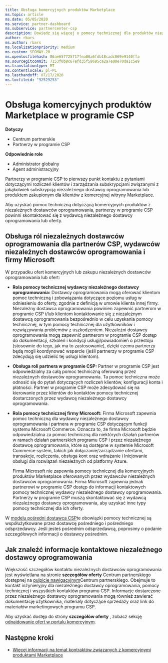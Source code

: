 ```yaml
---
title: Obsługa komercyjnych produktów Marketplace
ms.topic: article
ms.date: 05/05/2020
ms.service: partner-dashboard
ms.subservice: partnercenter-csp
description: Dowiedz się więcej o pomocy technicznej dla produktów niezależnych dostawców oprogramowania lub subskrypcji na komercyjnym rynku programu CSP.
author: rbars
ms.author: rbars
ms.localizationpriority: medium
ms.custom: SEOMAY.20
ms.openlocfilehash: 86ae657725717fea06a6fdb18cadc069e9140ffa
ms.sourcegitcommit: 7153f0b8c67efd35f58695ca2a7e00e70da1c5e9
ms.translationtype: MT
ms.contentlocale: pl-PL
ms.lasthandoff: 07/17/2020
ms.locfileid: "92529253"
---
```

# <a name="support-for-commercial-marketplace-products-in-the-csp-program"></a>Obsługa komercyjnych produktów Marketplace w programie CSP

**Dotyczy**

- Centrum partnerskie
- Partnerzy w programie CSP

**Odpowiednie role**

- Administrator globalny
- Agent administracyjny

Partnerzy w programie CSP to pierwszy punkt kontaktu z pytaniami dotyczącymi rozliczeń klientów i zarządzania subskrypcjami związanymi z jakąkolwiek subskrypcją niezależnego dostawcy oprogramowania lub produktem zakupionym dla klientów z komercyjnej witryny Marketplace.

Aby uzyskać pomoc techniczną dotyczącą komercyjnych produktów z niezależnych dostawców oprogramowania, partnerzy w programie CSP powinni skontaktować się z wydawcą niezależnego dostawcy oprogramowania lub oferty.

## <a name="support-roles-of-isv-products-for-csp-partners-isv-publishers-and-microsoft"></a>Obsługa ról niezależnych dostawców oprogramowania dla partnerów CSP, wydawców niezależnych dostawców oprogramowania i firmy Microsoft

W przypadku ofert komercyjnych lub zakupu niezależnych dostawców oprogramowania lub ofert:

- **Rola pomocy technicznej wydawcy niezależnego dostawcy oprogramowania:** Dostawcy oprogramowania mogą oferować klientom pomoc techniczną i zobowiązania dotyczące poziomu usług w odniesieniu do oferty, zgodnie z definicją w umowie klienta innej firmy. Niezależny dostawca oprogramowania powinien zapewnić partnerom w programie CSP i/lub klientom kontaktowanie się z niezależnym dostawcą oprogramowania bezpośrednio w celu uzyskania pomocy technicznej, w tym pomocy technicznej dla użytkowników i rozwiązywania problemów z uszkodzeniem. Niezależni dostawcy oprogramowania mogą zapewnić partnerom w programie CSP dostęp do dokumentacji, szkoleń i kondycji usługi/powiadomień o przestoju (stosownie do tego, jak ma to zastosowanie), dzięki czemu partnerzy będą mogli koordynować wsparcie (jeśli partnerzy w programie CSP zdecydują się udzielić tej usługi klientom).

- **Obsługa roli partnera w programie CSP:** Partner w programie CSP jest odpowiedzialny za całą pomoc techniczną oferowaną przez niezależnych dostawców oprogramowania. Ta pomoc techniczna może odnosić się do pytań dotyczących rozliczeń klientów, konfiguracji konta i płatności. Partner w programie CSP może zdecydować się na kierowanie przez klientów do kontaktów pomocy technicznej dostarczonych przez wydawcę niezależnego dostawcy oprogramowania.

- **Rola pomocy technicznej firmy Microsoft:** Firma Microsoft zapewnia pomoc techniczną dla wydawcy niezależnego dostawcy oprogramowania i partnera w programie CSP dotyczącym funkcji systemu Microsoft Commerce. Oznacza to, że firma Microsoft będzie odpowiedzialna za pomoc techniczną dla niektórych działań partnerów w ramach działań partnerskich programu CSP i przez niezależnego dostawcę oprogramowania, które są dostępne w systemie Microsoft Commerce system, takich jak dołączanie/zarządzanie ofertami, transakcje, rozliczenia, obsługa kont oraz wdrażanie i Inicjowanie obsługi dla rozwiązań niezależnych od platformy Azure.

    Firma Microsoft nie zapewnia pomocy technicznej dla komercyjnych produktów Marketplace oferowanych przez wydawców niezależnych dostawców oprogramowania. Firma Microsoft zapewnia jednak partnerowi w programie CSP dostęp do informacji kontaktowych pomocy technicznej wydawcy niezależnego dostawcy oprogramowania. Partnerzy w programie CSP muszą skontaktować się z wydawcą niezależnego dostawcy oprogramowania, aby uzyskać inne typy pomocy technicznej dla ich oferty.

W [modelu pośredni dostawca CSP](csp-overview.md#indirect-model)te obowiązki pomocy technicznej są współużytkowane przez dostawcę pośredniego i pośredniego odsprzedawcy. Jeśli jesteś pośrednim odsprzedawcą, poprosimy o podanie szczegółowych informacji o dostawcy pośrednim.

## <a name="how-to-find-isv-contact-information"></a>Jak znaleźć informacje kontaktowe niezależnego dostawcy oprogramowania

Większość szczegółów kontaktu niezależnych dostawców oprogramowania jest wyświetlana na stronie **szczegółów oferty** Centrum partnerskiego dostępnej na [pulpicie nawigacyjnym](https://partner.microsoft.com/dashboard)Centrum partnerskiego. Obejmuje to kontakt inżynieryjny dla niezależnego dostawcy oprogramowania, pomocy technicznej i wszystkich kontaktów programu CSP. Informacje dostarczone przez niezależnego dostawcy oprogramowania mogą również zawierać dokumentację użytkownika, materiały dotyczące sprzedaży oraz link do materiałów marketingowych programu CSP.

Aby uzyskać dostęp do strony **szczegółów oferty** , zobacz sekcję [odnajdowanie ofert w portalu komercyjnym](csp-commercial-marketplace-discover.md#view-marketplace-offers-in-partner-center).

## <a name="next-steps"></a>Następne kroki

- [Więcej informacji na temat kontraktów związanych z komercyjnymi produktami Marketplace](csp-commercial-marketplace-contracting.md)
